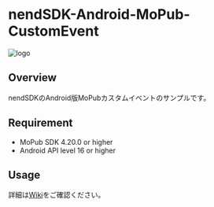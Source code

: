 # nendSDK-Android-MoPub-CustomEvent

![logo](https://user-images.githubusercontent.com/9563381/31269103-17daebce-aaba-11e7-9899-742435c4ef20.png)

## Overview
nendSDKのAndroid版MoPubカスタムイベントのサンプルです。  

## Requirement
- MoPub SDK 4.20.0 or higher
- Android API level 16 or higher

## Usage
詳細は[Wiki](https://github.com/fan-ADN/nendSDK-Android-MoPub-CustomEvent/wiki)をご確認ください。
